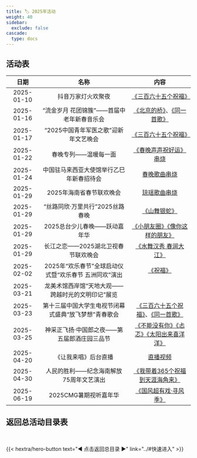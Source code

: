 ```yaml
---
title: 🏷️ 2025年活动
weight: 40
sidebar:
  exclude: false
cascade:
  type: docs
---
```


## 活动表

|日期|名称|内容|
|:-----:|:-----:|:-----:|
|2025-01-10|抖音万家灯火欢聚夜|[《三百六十五个祝福》](../2025/20250110/)|
|2025-01-16|“流金岁月 花团锦簇”——首届中老年新春音乐会|[《北京的桥》](../2025/20250116/#北京的桥)、[《同一首歌》](../2025/20250116/#同一首歌)|
|2025-01-17|“2025中国青年军医之歌”迎新年文艺晚会|[《三百六十五个祝福》](../2025/20250117/)|
|2025-01-22|春晚专列——温暖每一面|[《春晚声声祝好运》串烧](../2025/20250129/#春晚专列温暖每一面)|
|2025-01-24|中国驻马来西亚大使馆举行乙巳年新春招待会|[春晚歌曲串烧](../2025/20250129/#中国驻马来西亚大使馆举行乙巳年新春招待会)|
|2025-01-29|2025年海南省春节联欢晚会|[琼瑶歌曲串烧](../2025/20250129/#2025年海南省春节联欢晚会)|
|2025-01-29|“丝路同欣·万里共行”2025丝路春晚|[《山舞银蛇》](../2025/20250129/#丝路同欣万里共行2025丝路春晚)|
|2025-01-29|2025总台少儿春晚——跃动嘉年华|[《小朋友圈》《像你这样的朋友》](../2025/20250129/#2025总台少儿春晚跃动嘉年华)|
|2025-01-29|长江之恋——2025湖北卫视春节联欢晚会|[《水舞汉秀 春润大江》](../2025/20250129/#长江之恋2025湖北卫视春节联欢晚会)|
|2025-02-02|2025年“欢乐春节”全球启动仪式暨“欢乐春节 五洲同欢”演出|[《祝福》](../2025/20250129/#2025年欢乐春节全球启动仪式暨欢乐春节-五洲同欢演出)|
|2025-03-21|龙美术馆西岸馆“天地大观——跨越时光的文明印记”展览||
|2025-03-23|第十三届中国大学生电视节闭幕式盛典“放飞梦想”青春歌会|[《三百六十五个祝福》](../2025/20250323/#三百六十五个祝福)、[《同一首歌》](../2025/20250323/#同一首歌)|
|2025-03-25|神采正飞扬·中国郎之夜——第五届郎酒庄园三品节|[《不能没有你》《忐忑》《太阳出来喜洋洋》](../2025/20250325/)|
|2025-04-20|《让我来唱》后台直播|[直播视频](../2025/20250420/)|
|2025-04-30|人民的胜利——纪念海南解放75周年文艺演出|[《我带着365个祝福到天涯海角来》](../2025/20250430/)|
|2025-06-19|2025CMG暑期视听嘉年华|[《国风超有戏·寻风季》](../2025/20250619/)|

## 返回总活动目录表

<br>

{{< hextra/hero-button text="◀ 点击返回总目录 ▶" link="../#快速进入" >}}
